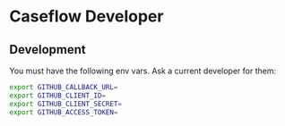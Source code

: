# Caseflow Developer

## Development
You must have the following env vars. Ask a current developer for them:

```bash
export GITHUB_CALLBACK_URL=
export GITHUB_CLIENT_ID=
export GITHUB_CLIENT_SECRET=
export GITHUB_ACCESS_TOKEN=
```